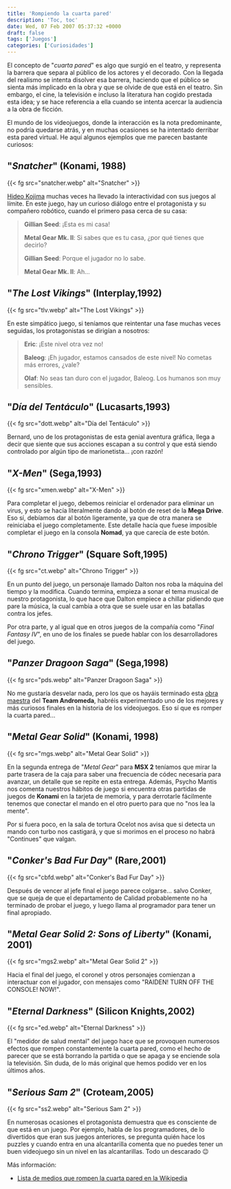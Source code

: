 ```yaml
---
title: 'Rompiendo la cuarta pared'
description: 'Toc, toc'
date: Wed, 07 Feb 2007 05:37:32 +0000
draft: false
tags: ['Juegos']
categories: ['Curiosidades']
---
```


El concepto de "_cuarta pared_" es algo que surgió en el teatro, y representa la barrera que separa al público de los actores y el decorado. Con la llegada del realismo se intenta disolver esa barrera, haciendo que el público se sienta más implicado en la obra y que se olvide de que está en el teatro. Sin embargo, el cine, la televisión e incluso la literatura han cogido prestada esta idea; y se hace referencia a ella cuando se intenta acercar la audiencia a la obra de ficción.

El mundo de los videojuegos, donde la interacción es la nota predominante, no podría quedarse atrás, y en muchas ocasiones se ha intentado derribar esta pared virtual. He aquí algunos ejemplos que me parecen bastante curiosos:

## "_Snatcher_" (**Konami**, 1988)

{{< fg src="snatcher.webp" alt="Snatcher" >}}

[Hideo Kojima](/hideo-kojima/) muchas veces ha llevado la interactividad con sus juegos al límite. En este juego, hay un curioso diálogo entre el protagonista y su compañero robótico, cuando el primero pasa cerca de su casa:

> **Gillian Seed**: ¡Esta es mi casa!
> 
> **Metal Gear Mk. II**: Si sabes que es tu casa, ¿por qué tienes que decirlo?
> 
> **Gillian Seed**: Porque el jugador no lo sabe.
> 
> **Metal Gear Mk. II**: Ah...

## "_The Lost Vikings_" (**Interplay**,1992)

{{< fg src="tlv.webp" alt="The Lost Vikings" >}}

En este simpático juego, si teníamos que reintentar una fase muchas veces seguidas, los protagonistas se dirigían a nosotros:

> **Eric**: ¡Este nivel otra vez no!
> 
> **Baleog**: ¡Eh jugador, estamos cansados de este nivel! No cometas más errores, ¿vale?
> 
> **Olaf**: No seas tan duro con el jugador, Baleog. Los humanos son muy sensibles.

## "_Día del Tentáculo_" (**Lucasarts**,1993)

{{< fg src="dott.webp" alt="Día del Tentáculo" >}}

Bernard, uno de los protagonistas de esta genial aventura gráfica, llega a decir que siente que sus acciones escapan a su control y que está siendo controlado por algún tipo de marionetista... ¡con razón!

## "_X-Men_" (**Sega**,1993)

{{< fg src="xmen.webp" alt="X-Men" >}}

Para completar el juego, debemos reiniciar el ordenador para eliminar un virus, y esto se hacía literalmente dando al botón de reset de la **Mega Drive**. Eso sí, debíamos dar al botón ligeramente, ya que de otra manera se reiniciaba el juego completamente. Este detalle hacía que fuese imposible completar el juego en la consola **Nomad**, ya que carecía de este botón.

## "_Chrono Trigger_" (**Square Soft**,1995)

{{< fg src="ct.webp" alt="Chrono Trigger" >}}

En un punto del juego, un personaje llamado Dalton nos roba la máquina del tiempo y la modifica. Cuando termina, empieza a sonar el tema musical de nuestro protagonista, lo que hace que Dalton empiece a chillar pidiendo que pare la música, la cual cambia a otra que se suele usar en las batallas contra los jefes.

Por otra parte, y al igual que en otros juegos de la compañía como "_Final Fantasy IV_", en uno de los finales se puede hablar con los desarrolladores del juego.

## "_Panzer Dragoon Saga_" (**Sega**,1998)

{{< fg src="pds.webp" alt="Panzer Dragoon Saga" >}}

No me gustaría desvelar nada, pero los que os hayáis terminado esta [obra maestra](/panzer-dragoon-saga/) del **Team Andromeda**, habréis experimentado uno de los mejores y más curiosos finales en la historia de los videojuegos. Eso sí que es romper la cuarta pared...

## "_Metal Gear Solid_" (**Konami**, 1998)

{{< fg src="mgs.webp" alt="Metal Gear Solid" >}}

En la segunda entrega de "_Metal Gear_" para **MSX 2** teníamos que mirar la parte trasera de la caja para saber una frecuencia de códec necesaria para avanzar, un detalle que se repite en esta entrega. Además, Psycho Mantis nos comenta nuestros hábitos de juego si encuentra otras partidas de juegos de **Konami** en la tarjeta de memoria, y para derrotarle fácilmente tenemos que conectar el mando en el otro puerto para que no "nos lea la mente".

Por si fuera poco, en la sala de tortura Ocelot nos avisa que si detecta un mando con turbo nos castigará, y que si morimos en el proceso no habrá "Continues" que valgan.

## "_Conker's Bad Fur Day_" (**Rare**,2001)

{{< fg src="cbfd.webp" alt="Conker's Bad Fur Day" >}}

Después de vencer al jefe final el juego parece colgarse... salvo Conker, que se queja de que el departamento de Calidad probablemente no ha terminado de probar el juego, y luego llama al programador para tener un final apropiado.

## "_Metal Gear Solid 2: Sons of Liberty_" (**Konami**, 2001)

{{< fg src="mgs2.webp" alt="Metal Gear Solid 2" >}}

Hacia el final del juego, el coronel y otros personajes comienzan a interactuar con el jugador, con mensajes como "RAIDEN! TURN OFF THE CONSOLE! NOW!".

## "_Eternal Darkness_" (Silicon Knights,2002)

{{< fg src="ed.webp" alt="Eternal Darkness" >}}

El "medidor de salud mental" del juego hace que se provoquen numerosos efectos que rompen constantemente la cuarta pared, como el hecho de parecer que se está borrando la partida o que se apaga y se enciende sola la televisión. Sin duda, de lo más original que hemos podido ver en los últimos años.

## "_Serious Sam 2_" (**Croteam**,2005)

{{< fg src="ss2.webp" alt="Serious Sam 2" >}}

En numerosas ocasiones el protagonista demuestra que es consciente de que está en un juego. Por ejemplo, habla de los programadores, de lo divertidos que eran sus juegos anteriores, se pregunta quién hace los puzzles y cuando entra en una alcantarilla comenta que no puedes tener un buen videojuego sin un nivel en las alcantarillas. Todo un descarado :wink:

Más información:

*   [Lista de medios que rompen la cuarta pared en la Wikipedia](http://en.wikipedia.org/wiki/List_of_fiction_that_breaks_the_fourth_wall)